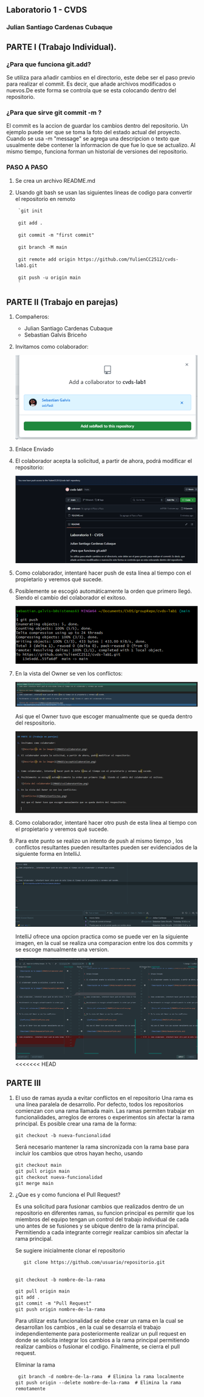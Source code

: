 ## Laboratorio 1 - CVDS 
### Julian Santiago Cardenas Cubaque


## PARTE I (Trabajo Individual).

### ¿Para que funciona git.add?
Se utiliza para añadir cambios en el directorio, este debe ser el paso previo para realizar el commit. Es decir, que añade archivos modificados o nuevos.De este forma se controla que se esta colocando
dentro del repositorio.

### ¿Para que sirve git commit -m ?

El commit es la accion de guardar los cambios dentro del repositorio. Un ejemplo puede ser que se toma la foto del estado actual del proyecto. Cuando se usa -m "message" se agrega una descripcion
o texto que usualmente debe contener la informacion de que fue lo que se actualizo. Al mismo tiempo, funciona forman un historial de versiones del repositorio. 

### PASO A PASO 

1. Se crea un archivo README.md
2. Usando git bash se usan las siguientes lineas de codigo para convertir el repositorio en remoto

        `git init

        git add .

        git commit -m "first commit"

        git branch -M main

        git remote add origin https://github.com/YulienCC2512/cvds-lab1.git

        git push -u origin main
        `



## PARTE II (Trabajo en parejas)

1. Compañeros:
   - Julian Santiago Cardenas Cubaque
   - Sebastian Galvis Briceño

2. Invitamos como colaborador: 

   ![Descripción de la imagen](IMAGES/collaborator.png)

3. Enlace Enviado

4. El colaborador acepta la solicitud, a partir de ahora, podrá modificar el repositorio:

   ![Descripción de la imagen](IMAGES/acceptCollaboration.png)



5. Como colaborador, intentaré hacer push de esta línea al tiempo con el propietario y veremos qué sucede.

6. Posiblemente se escogió automáticamente la orden que primero llegó. Siendo el cambio del colaborador el exitoso.

   ![Vista del colaborador](IMAGES/collaboratorView.png)

7. En la vista del Owner se ven los conflictos: 
 
   ![Conflictos](IMAGES/Conflictos.png)

   Asi que el Owner tuvo que escoger manualmente que se queda dentro del respositorio. 

   ![Resultado](IMAGES/DespuesConflicto.png)

8. Como colaborador, intentaré hacer otro push de esta línea al tiempo con el propietario y veremos qué sucede.

9. Para este punto se realizo un intento de push al mismo tiempo , los conflictos resultantes pueden resultantes pueden ser evidenciados
   de la siguiente forma en IntelliJ.

   ![Resultado](IMAGES/ConflictoIntellij.png)


   IntelliJ ofrece una opcion practica como se puede ver en la siguiente imagen, en la cual se realiza una comparacion entre los dos commits
   y se escoge manualmente una version.

   ![Resultado Intellij](IMAGES/ResultadoIntellij.png)
<<<<<<< HEAD


## PARTE III

1. El uso de ramas ayuda a evitar conflictos en el repositorio Una rama es una línea paralela de desarrollo. Por defecto, todos los 
   repositorios comienzan con una rama llamada main. Las ramas permiten trabajar en funcionalidades, arreglos de errores o experimentos 
   sin afectar la rama principal.
   Es posible crear una rama de la forma:
   ```git
   git checkout -b nueva-funcionalidad
   ```
   Será necesario mantener la rama sincronizada con la rama base para incluir los cambios que otros hayan hecho, usando
   ```git  
   git checkout main
   git pull origin main
   git checkout nueva-funcionalidad
   git merge main
   ```


2. ¿Que es y como funciona el Pull Request?

   Es una solicitud para fusionar cambios que realizados dentro de un repositorio en diferentes ramas, su funcion principal
   es permitir que los miembros del equipo tengan un control del trabajo individual de cada uno antes de se fusiones
   y se ubique dentro de la rama principal. Permitiendo a cada integrante corregir realizar cambios sin afectar la rama
   principal.

   Se sugiere inicialmente clonar el repositorio

   ```git 
      git clone https://github.com/usuario/repositorio.git
   ```

   ```git

   git checkout -b nombre-de-la-rama 
   ```

   ```git 
   git pull origin main  
   git add .
   git commit -m "Pull Request"
   git push origin nombre-de-la-rama

   ```
   

   Para utilizar esta funcionalidad se debe crear un rama en la cual se desarrollan los cambios , en la cual se desarrola 
   el trabajo independientemente para posteriormente realizar un pull request en donde se solicita integrar los cambios a 
   la rama principal permitiendo realizar cambios o fusionar el codigo. Finalmente, se cierra el pull request.

   Eliminar la rama

   ```git
    git branch -d nombre-de-la-rama  # Elimina la rama localmente
   git push origin --delete nombre-de-la-rama  # Elimina la rama remotamente

   ```